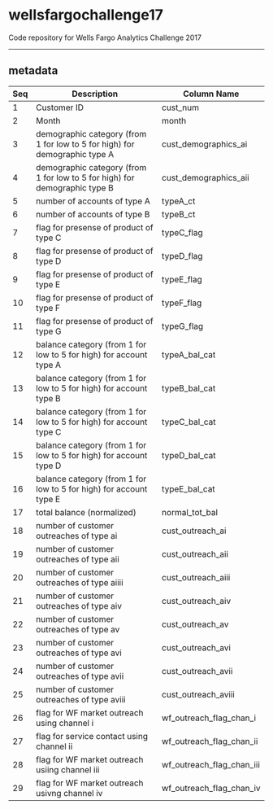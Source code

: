 # wellsfargochallenge17
Code repository for Wells Fargo Analytics Challenge 2017

***
## metadata

|Seq| Description | Column Name |
|---| ------ | ----------- |
|1|Customer ID|cust_num|
|2|Month|month|
|3|demographic category (from 1 for low to 5 for high) for demographic type A|cust_demographics_ai|
|4|demographic category (from 1 for low to 5 for high) for demographic type B|cust_demographics_aii|
|5|number of accounts of type A|typeA_ct|
|6|number of accounts of type B|typeB_ct|
|7|flag for presense of product of type C|typeC_flag|
|8|flag for presense of product of type D|typeD_flag|
|9|flag for presense of product of type E|typeE_flag|
|10|flag for presense of product of type F|typeF_flag|
|11|flag for presense of product of type G|typeG_flag|
|12|balance category (from 1 for low to 5 for high) for account type A|typeA_bal_cat|
|13|balance category (from 1 for low to 5 for high) for account type B|typeB_bal_cat|
|14|balance category (from 1 for low to 5 for high) for account type C|typeC_bal_cat|
|15|balance category (from 1 for low to 5 for high) for account type D|typeD_bal_cat|
|16|balance category (from 1 for low to 5 for high) for account type E|typeE_bal_cat|
|17|total balance (normalized)|normal_tot_bal|
|18|number of customer outreaches of type  ai|cust_outreach_ai|
|19|number of customer outreaches of type  aii|cust_outreach_aii|
|20|number of customer outreaches of type  aiiii|cust_outreach_aiii|
|21|number of customer outreaches of type  aiv|cust_outreach_aiv|
|22|number of customer outreaches of type  av|cust_outreach_av|
|23|number of customer outreaches of type  avi|cust_outreach_avi|
|24|number of customer outreaches of type  avii|cust_outreach_avii|
|25|number of customer outreaches of type  aviii|cust_outreach_aviii|
|26|flag for WF market outreach  using channel i|wf_outreach_flag_chan_i|
|27|flag for service contact using channel ii|wf_outreach_flag_chan_ii|
|28|flag for WF market outreach  usiing channel iii|wf_outreach_flag_chan_iii|
|29|flag for WF market outreach  usivng channel iv|wf_outreach_flag_chan_iv|

